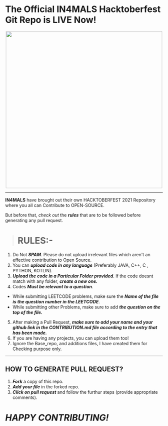 # The Official IN4MALS Hacktoberfest Git Repo is LIVE Now!

<p align="center">
<img src="https://github.com/io-xception/HacktoberFest2021_IN4MALS/blob/main/Base_Repo/logo-hacktoberfest-full.f42e3b1.svg" width="500" height="500" />
</p>

---

**IN4MALS** have brought out their own HACKTOBERFEST 2021 Repository where you all can Contribute to OPEN-SOURCE. 

But before that, *check out* the ***rules*** that are to be followed before generating any pull request.

> <h1> RULES:-</h1>


1. Do Not ***SPAM***. Please do not upload irrelevant files which aren't an effective contribution to Open Source.
2. You can ***upload code in any language*** (Preferably JAVA, C++, C , PYTHON, KOTLIN).
3. ***Upload the code in a Particular Folder provided***. If the code doesnt match with any folder, ***create a new one.***
4. Codes ***Must be relevant to a question***. 
  - While submitting LEETCODE problems, make sure the ***Name of the file is the question number in the LEETCODE***.
  - While submitting other Problems, make sure to add ***the question on the top of the file.***
5. After making a Pull Request, ***make sure to add your name and your github link in the CONTRIBUTION.md file according to the entry that has been made.***
6. If you are having any projects, you can upload them too! 
7. Ignore the Base_repo, and additions files, I have created them for Checking purpose only.

---

## HOW TO GENERATE PULL REQUEST?
  1. ***Fork*** a copy of this repo.
  2. ***Add your file*** in the forked repo.
  3. ***Click on pull request*** and follow the furthur steps (provide appropriate comments).

# ***HAPPY CONTRIBUTING!***




